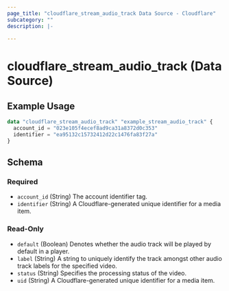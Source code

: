 ```yaml
---
page_title: "cloudflare_stream_audio_track Data Source - Cloudflare"
subcategory: ""
description: |-
  
---
```


# cloudflare_stream_audio_track (Data Source)



## Example Usage

```terraform
data "cloudflare_stream_audio_track" "example_stream_audio_track" {
  account_id = "023e105f4ecef8ad9ca31a8372d0c353"
  identifier = "ea95132c15732412d22c1476fa83f27a"
}
```

<!-- schema generated by tfplugindocs -->
## Schema

### Required

- `account_id` (String) The account identifier tag.
- `identifier` (String) A Cloudflare-generated unique identifier for a media item.

### Read-Only

- `default` (Boolean) Denotes whether the audio track will be played by default in a player.
- `label` (String) A string to uniquely identify the track amongst other audio track labels for the specified video.
- `status` (String) Specifies the processing status of the video.
- `uid` (String) A Cloudflare-generated unique identifier for a media item.


